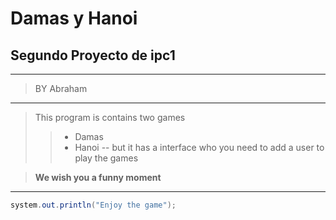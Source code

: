 Damas y Hanoi
===
## Segundo Proyecto de ipc1 

---
> BY Abraham
---
> This program is contains two games
>> * Damas
>> * Hanoi
--
>but it has a interface who you need to add a user to play the games

>**We wish you a funny moment**
---
```java
system.out.println("Enjoy the game");
```